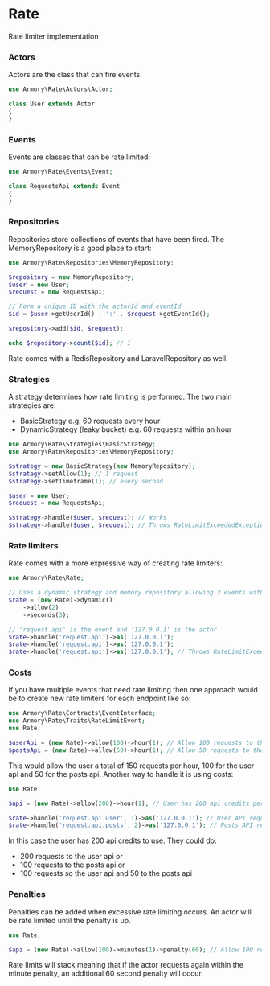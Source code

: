 # Rate
Rate limiter implementation

### Actors

Actors are the class that can fire events:

```php
use Armory\Rate\Actors\Actor;

class User extends Actor
{
}
```

### Events

Events are classes that can be rate limited:

```php
use Armory\Rate\Events\Event;

class RequestsApi extends Event
{
}
```

### Repositories

Repositories store collections of events that have been fired. The MemoryRepository
is a good place to start:

```php
use Armory\Rate\Repositories\MemoryRepository;

$repository = new MemoryRepository;
$user = new User;
$request = new RequestsApi;

// Form a unique ID with the actorId and eventId
$id = $user->getUserId() . ':' . $request->getEventId();

$repository->add($id, $request);

echo $repository->count($id); // 1
```

Rate comes with a RedisRepository and LaravelRepository as well.

### Strategies

A strategy determines how rate limiting is performed. The two main strategies are:

- BasicStrategy e.g. 60 requests every hour
- DynamicStrategy (leaky bucket) e.g. 60 requests within an hour

```php
use Armory\Rate\Strategies\BasicStrategy;
use Armory\Rate\Repositories\MemoryRepository;

$strategy = new BasicStrategy(new MemoryRepository);
$strategy->setAllow(1); // 1 request
$strategy->setTimeframe(1); // every second

$user = new User;
$request = new RequestsApi;

$strategy->handle($user, $request); // Works
$strategy->handle($user, $request); // Throws RateLimitExceededException
```

### Rate limiters

Rate comes with a more expressive way of creating rate limiters:

```php
use Armory\Rate\Rate;

// Uses a dynamic strategy and memory repository allowing 2 events within 3 seconds
$rate = (new Rate)->dynamic()
    ->allow(2)
    ->seconds(3);

// 'request.api' is the event and '127.0.0.1' is the actor
$rate->handle('request.api')->as('127.0.0.1');
$rate->handle('request.api')->as('127.0.0.1');
$rate->handle('request.api')->as('127.0.0.1'); // Throws RateLimitExceededException
```

### Costs

If you have multiple events that need rate limiting then one approach would be to
create new rate limiters for each endpoint like so:

```php
use Armory\Rate\Contracts\EventInterface;
use Armory\Rate\Traits\RateLimitEvent;
use Rate;

$userApi = (new Rate)->allow(100)->hour(1); // Allow 100 requests to the user api an hour
$postsApi = (new Rate)->allow(50)->hour(1); // Allow 50 requests to the posts api an hour
```

This would allow the user a total of 150 requests per hour, 100 for the user api
and 50 for the posts api. Another way to handle it is using costs:

```php
use Rate;

$api = (new Rate)->allow(200)->hour(1); // User has 200 api credits per hour

$rate->handle('request.api.user', 1)->as('127.0.0.1'); // User API requests cost 1
$rate->handle('request.api.posts', 2)->as('127.0.0.1'); // Posts API requests cost 2
```

In this case the user has 200 api credits to use. They could do:

- 200 requests to the user api or
- 100 requests to the posts api or
- 100 requests so the user api and 50 to the posts api

### Penalties

Penalties can be added when excessive rate limiting occurs. An actor will be rate
limited until the penalty is up.

```php
use Rate;

$api = (new Rate)->allow(100)->minutes(1)->penalty(60); // Allow 100 requests in 1 minute but penalize for 60 seconds if a rate limit is hit.
```

Rate limits will stack meaning that if the actor requests again within the minute penalty, an
additional 60 second penalty will occur.
